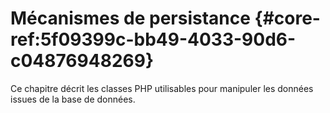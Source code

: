 # Mécanismes de persistance {#core-ref:5f09399c-bb49-4033-90d6-c04876948269}

Ce chapitre décrit les classes PHP utilisables pour manipuler les données issues
de la base de données.
